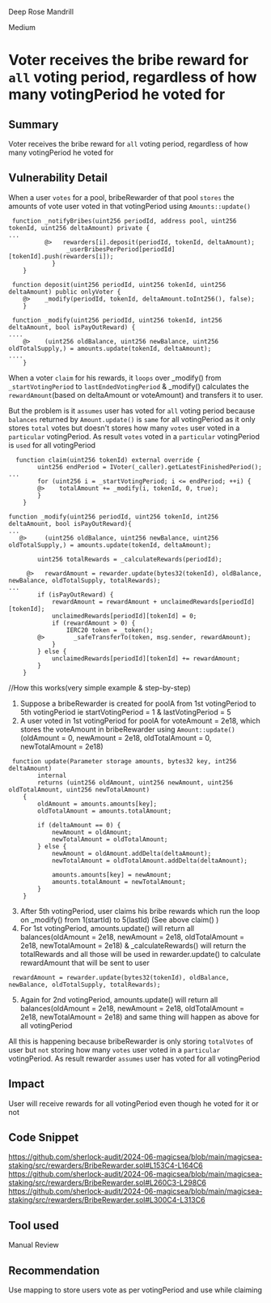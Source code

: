 Deep Rose Mandrill

Medium

# Voter receives the bribe reward for `all` voting period, regardless of how many votingPeriod he voted for

## Summary
Voter receives the bribe reward for `all` voting period, regardless of how many votingPeriod he voted for

## Vulnerability Detail
When a user `votes` for a pool, bribeRewarder of that pool `stores` the amounts of vote user voted in that votingPeriod using `Amounts::update()`
```solidity
 function _notifyBribes(uint256 periodId, address pool, uint256 tokenId, uint256 deltaAmount) private {
...
          @>   rewarders[i].deposit(periodId, tokenId, deltaAmount);
                _userBribesPerPeriod[periodId][tokenId].push(rewarders[i]);
            }
    }
```
```solidity
 function deposit(uint256 periodId, uint256 tokenId, uint256 deltaAmount) public onlyVoter {
    @>    _modify(periodId, tokenId, deltaAmount.toInt256(), false);
    }
```
```solidity
 function _modify(uint256 periodId, uint256 tokenId, int256 deltaAmount, bool isPayOutReward) {
....
    @>    (uint256 oldBalance, uint256 newBalance, uint256 oldTotalSupply,) = amounts.update(tokenId, deltaAmount);
....
    }
```
When a voter `claim` for his rewards, it `loops` over _modify() from `_startVotingPeriod` to `lastEndedVotingPeriod` & _modify() calculates the `rewardAmount`(based on deltaAmount or voteAmount) and transfers it to user.

But the problem is it `assumes` user has voted for `all` voting period because `balances` returned by `Amount.update()` is `same` for all votingPeriod as it only stores `total` votes but doesn't stores how many `votes` user voted in a `particular` votingPeriod. As result `votes` voted in a `particular` votingPeriod is `used` for all votingPeriod
```solidity
  function claim(uint256 tokenId) external override {
        uint256 endPeriod = IVoter(_caller).getLatestFinishedPeriod();
...
        for (uint256 i = _startVotingPeriod; i <= endPeriod; ++i) {
        @>    totalAmount += _modify(i, tokenId, 0, true);
        }
    }
```
```solidity
function _modify(uint256 periodId, uint256 tokenId, int256 deltaAmount, bool isPayOutReward){
...
   @>     (uint256 oldBalance, uint256 newBalance, uint256 oldTotalSupply,) = amounts.update(tokenId, deltaAmount);

        uint256 totalRewards = _calculateRewards(periodId);

     @>   rewardAmount = rewarder.update(bytes32(tokenId), oldBalance, newBalance, oldTotalSupply, totalRewards);
...
        if (isPayOutReward) {
            rewardAmount = rewardAmount + unclaimedRewards[periodId][tokenId];
            unclaimedRewards[periodId][tokenId] = 0;
            if (rewardAmount > 0) {
                IERC20 token = _token();
        @>        _safeTransferTo(token, msg.sender, rewardAmount);
            }
        } else {
            unclaimedRewards[periodId][tokenId] += rewardAmount;
        }
    }
```
//How this works(very simple example & step-by-step)
1. Suppose a bribeRewarder is created for poolA from 1st votingPeriod to 5th votingPeriod ie startVotingPeriod = 1 & lastVotingPeriod = 5
2. A user voted in 1st votingPeriod for poolA for voteAmount = 2e18, which stores the voteAmount in bribeRewarder using `Amount::update()` (oldAmount = 0, newAmount = 2e18, oldTotalAmount = 0, newTotalAmount = 2e18)
```solidity
 function update(Parameter storage amounts, bytes32 key, int256 deltaAmount)
        internal
        returns (uint256 oldAmount, uint256 newAmount, uint256 oldTotalAmount, uint256 newTotalAmount)
    {
        oldAmount = amounts.amounts[key];
        oldTotalAmount = amounts.totalAmount;

        if (deltaAmount == 0) {
            newAmount = oldAmount;
            newTotalAmount = oldTotalAmount;
        } else {
            newAmount = oldAmount.addDelta(deltaAmount);
            newTotalAmount = oldTotalAmount.addDelta(deltaAmount);

            amounts.amounts[key] = newAmount;
            amounts.totalAmount = newTotalAmount;
        }
    }
```
3. After 5th votingPeriod, user claims his bribe rewards which run the loop on _modify() from 1(startId) to 5(lastId) (See above claim() )
4. For 1st votingPeriod, amounts.update() will return all balances(oldAmount = 2e18, newAmount = 2e18, oldTotalAmount = 2e18, newTotalAmount = 2e18) & _calculateRewards() will return the totalRewards and all those will be used in rewarder.update() to calculate rewardAmount that will be sent to user
```solidity
 rewardAmount = rewarder.update(bytes32(tokenId), oldBalance, newBalance, oldTotalSupply, totalRewards);
```
5. Again for 2nd votingPeriod, amounts.update() will return all balances(oldAmount = 2e18, newAmount = 2e18, oldTotalAmount = 2e18, newTotalAmount = 2e18) and same thing will happen as above for all votingPeriod

All this is happening because bribeRewarder is only storing `totalVotes` of user but  `not` storing how many `votes` user voted in a `particular` votingPeriod. As result rewarder `assumes` user has voted for all votingPeriod


## Impact
User will receive rewards for all votingPeriod even though he voted for it or not

## Code Snippet
https://github.com/sherlock-audit/2024-06-magicsea/blob/main/magicsea-staking/src/rewarders/BribeRewarder.sol#L153C4-L164C6
https://github.com/sherlock-audit/2024-06-magicsea/blob/main/magicsea-staking/src/rewarders/BribeRewarder.sol#L260C3-L298C6
https://github.com/sherlock-audit/2024-06-magicsea/blob/main/magicsea-staking/src/rewarders/BribeRewarder.sol#L300C4-L313C6

## Tool used
Manual Review

## Recommendation
Use mapping to store users vote as per votingPeriod and use while claiming